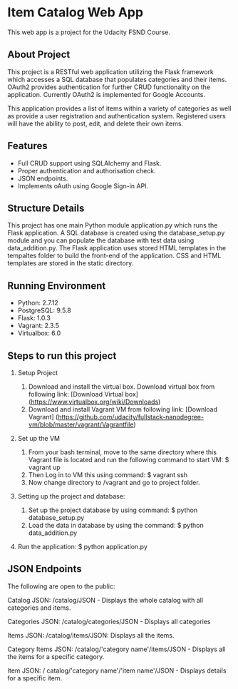 # Item Catalog Web App

This web app is a project for the Udacity FSND Course.

## About Project

This project is a RESTful web application utilizing the Flask framework which accesses a SQL database that populates categories and their items. OAuth2 provides authentication for further CRUD functionality on the application. Currently OAuth2 is implemented for Google Accounts.

This application provides a list of items within a variety of categories as well as provide a user registration and authentication system. Registered users will have the ability to post, edit, and delete their own items.

## Features

- Full CRUD support using SQLAlchemy and Flask.
- Proper authentication and authorisation check.
- JSON endpoints.
- Implements oAuth using Google Sign-in API.
  
## Structure Details

This project has one main Python module application.py which runs the Flask application. A SQL database is created using the database_setup.py module and you can populate the database with test data using data_addition.py. The Flask application uses stored HTML templates in the tempaltes folder to build the front-end of the application. CSS and HTML templates are stored in the static directory.

## Running Environment

- Python: 2.7.12
- PostgreSQL: 9.5.8
- Flask: 1.0.3
- Vagrant: 2.3.5
- Virtualbox: 6.0

## Steps to run this project

1. Setup Project
    1. Download and install the virtual box.
    Download virtual box from following link:
    [Download Virtual box] (https://www.virtualbox.org/wiki/Downloads)
    2. Download and install Vagrant VM from following link:
    [Download Vagrant] (https://github.com/udacity/fullstack-nanodegree-vm/blob/master/vagrant/Vagrantfile)

2. Set up the VM
    1. From your bash terminal, move to the same directory where this Vagrant file is located and run the following command to start VM:
    $ vagrant up
    2. Then Log in to VM this using command:
    $ vagrant ssh
    3. Now change directory to /vagrant and go to project folder.

3. Setting up the project and database:
   1. Set up the project database by using command:
    $ python database_setup.py
   2. Load the data in database by using the command:
    $ python data_addition.py

4. Run the application:
    $ python application.py

## JSON Endpoints

The following are open to the public:

Catalog JSON: /catalog/JSON - Displays the whole catalog with all categories and items.

Categories JSON: /catalog/categories/JSON - Displays all categories

Items JSON: /catalog/items/JSON: Displays all the items.

Category Items JSON: /catalog/'category name'/items/JSON - Displays all the items for a specific category.

Item JSON: / catalog/'category name'/'item name'/JSON - Displays details for a specific item.
